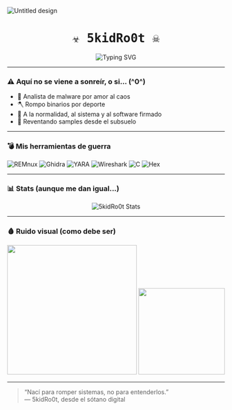![Untitled design](https://github.com/user-attachments/assets/abc3fe7f-bce1-4ac8-b9b9-e20518fd06eb)


<h1 align="center" style="font-family: monospace;">
  ☣️ 5kidRo0t ☠️  
</h1>

<p align="center">
  <img src="https://readme-typing-svg.herokuapp.com?font=Fira+Code&size=24&duration=2000&pause=1000&color=F70000&center=true&vCenter=true&width=500&lines=El+malware+es+una+droga...;Si+te+da+miedo+el+malware,+¡corre!;La+red+arde+y+yo+con+ella.;Puse+addicted+con+1+d;Yo+no+soy+mala+persona,+tú+si.;El+ransomware+me+excita" alt="Typing SVG" />
</p>

---

### ⚠️ Aquí no se viene a sonreír, o si... (^0^)

- 🧠 Analista de malware por amor al caos  
- 🪓 Rompo binarios por deporte  
- 🖕 A la normalidad, al sistema y al software firmado  
- 💾 Reventando samples desde el subsuelo

---

### 💣 Mis herramientas de guerra

![REMnux](https://img.shields.io/badge/REMnux-2D2D2D?style=flat&logo=gnu-bash&logoColor=white)
![Ghidra](https://img.shields.io/badge/Ghidra-red?style=flat&logo=ghidra)
![YARA](https://img.shields.io/badge/YARA-darkred?style=flat&logo=data)
![Wireshark](https://img.shields.io/badge/Sniffing-grey?style=flat&logo=wireshark)
![C](https://img.shields.io/badge/C%2FC%2B%2B-004482?style=flat&logo=c)
![Hex](https://img.shields.io/badge/Hex%20Editor-black?style=flat)

---

### 📊 Stats (aunque me dan igual...)

<p align="center">
  <img src="https://github-readme-stats.vercel.app/api?username=5kidro0t&show_icons=true&theme=tokyonight&hide_border=true" alt="5kidRo0t Stats" />
</p>

---

### 🩸 Ruido visual (como debe ser)

<p align="center">
  <img src="https://media.giphy.com/media/iicDrNGWxHmDrIni6j/giphy.gif" width="300" />
  <img src="https://media.giphy.com/media/6nuiJjOOQBBn2/giphy.gif" width="200" />
</p>

---

> “Nací para romper sistemas, no para entenderlos.”  
> — 5kidRo0t, desde el sótano digital
